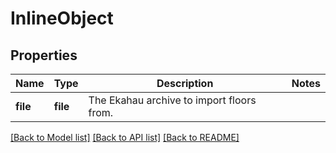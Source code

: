 # InlineObject

## Properties
Name | Type | Description | Notes
------------ | ------------- | ------------- | -------------
**file** | **file** | The Ekahau archive to import floors from. | 

[[Back to Model list]](../README.md#documentation-for-models) [[Back to API list]](../README.md#documentation-for-api-endpoints) [[Back to README]](../README.md)


